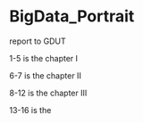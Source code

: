 # BigData_Portrait
report to GDUT

1-5 is the chapter I

6-7 is the chapter II

8-12 is the chapter III

13-16 is the
